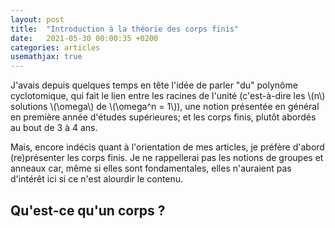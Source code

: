 ```yaml
---
layout: post
title:  "Introduction à la théorie des corps finis"
date:   2021-05-30 00:00:35 +0200
categories: articles
usemathjax: true
---
```


J'avais depuis quelques temps en tête l'idée de parler "du" polynôme cyclotomique, qui fait le lien entre les racines de l'unité (c'est-à-dire les \\(n\\) solutions \\(\omega\\) de \\(\omega^n = 1\\)), une notion présentée en général en première année d'études supérieures; et les corps finis, plutôt abordés au bout de 3 à 4 ans.

Mais, encore indécis quant à l'orientation de mes articles, je préfère d'abord (re)présenter les corps finis. Je ne rappellerai pas les notions de groupes et anneaux car, même si elles sont fondamentales, elles n'auraient pas d'intérêt ici si ce n'est alourdir le contenu.

Qu'est-ce qu'un corps ?
--
